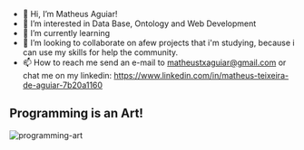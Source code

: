 - 👋 Hi, I’m Matheus Aguiar!
- 👀 I’m interested in Data Base, Ontology and Web Development
- 🌱 I’m currently learning
- 💞️ I’m looking to collaborate on afew projects that i'm studying, because i can use my skills for help the community.  
- 📫 How to reach me send an e-mail to matheustxaguiar@gmail.com or chat me on my linkedin: https://www.linkedin.com/in/matheus-teixeira-de-aguiar-7b20a1160


## Programming is an Art!
![programming-art](https://user-images.githubusercontent.com/77403817/168164063-fcbbcb23-17cd-4078-847d-e4ea3f6c8704.jpg)

<!---
matheustxaguiar/matheustxaguiar is a ✨ special ✨ repository because its `README.md` (this file) appears on your GitHub profile.
You can click the Preview link to take a look at your changes.
--->
